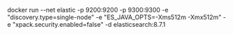 docker run --net elastic -p 9200:9200 -p 9300:9300 -e "discovery.type=single-node" -e "ES_JAVA_OPTS=-Xms512m -Xmx512m" -e "xpack.security.enabled=false" -d elasticsearch:8.7.1

